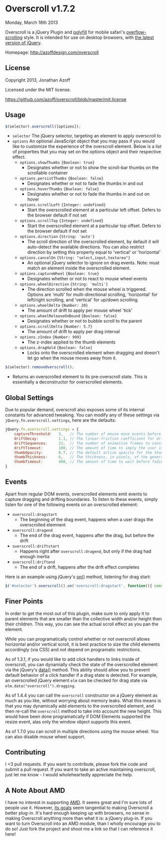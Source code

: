 Overscroll v1.7.2
=================
Monday, March 18th 2013

Overscroll is a jQuery Plugin and [polyfill](http://remysharp.com/2010/10/08/what-is-a-polyfill) for mobile safari's [overflow-scrolling](http://johanbrook.com/browsers/native-momentum-scrolling-ios-5/) style. It is intended for use on desktop browsers, with [the latest version of jQuery](http://code.jquery.com/jquery-latest.js).

Homepage: <http://azoffdesign.com/overscroll>

License
-------
Copyright 2013, Jonathan Azoff

Licensed under the MIT license.

<https://github.com/azoff/overscroll/blob/master/mit.license>

Usage
-----
```javascript
$(selector).overscroll([options]);
```

+ `selector`
    The jQuery selector, targeting an element to apply overscroll to
+ `options`
    An optional JavaScript object that you may pass if you would like to customize the experience of the overscroll element. Below is a list of properties that you may set on the options object and their respective effect.
    * `options.showThumbs` `{Boolean: true}`
        - Designates whether or not to show the scroll-bar thumbs on the scrollable container
    * `options.persistThumbs` `{Boolean: false}`
        - Designates whether or not to fade the thumbs in and out
    * `options.hoverThumbs` `{Boolean: false}`
        - Designates whether or not to fade the thumbs in and out on hover
    * `options.scrollLeft` `{Integer: undefined}`
        - Start the overscrolled element at a particular left offset. Defers to the browser default if not set
    * `options.scrollTop` `{Integer: undefined}`
        - Start the overscrolled element at a particular top offset. Defers to the browser default if not set
    * `options.direction` `{String: 'auto'}`
        - The scroll direction of the overscrolled element, by default it will auto-detect the available directions. You can also restrict direction by setting this property equal to 'vertical' or 'horizontal'
    * `options.cancelOn` `{String: "select,input,textarea"}`
        - An optional jQuery selector to ignore on drag events. Note: must match an element inside the overscrolled element.
    * `options.captureWheel` `{Boolean: true}`
        - Designates whether or not to react to mouse wheel events
    * `options.wheelDirection` `{String: 'multi'}`
        - The direction scrolled when the mouse wheel is triggered. Options are 'multi' for multi-directional scrolling, 'horizontal' for left/right scrolling, and 'vertical' for up/down scrolling.
    * `options.wheelDelta` `{Number: 20}`
        - The amount of drift to apply per mouse wheel 'tick'
    * `options.wheelReleaseOnBound` `{Boolean: false}`
        - Designates whether or not to bubble scroll to the parent
    * `options.scrollDelta` `{Number: 5.7}`
        - The amount of drift to apply per drag interval
    * `options.zIndex` `{Number: 999}`
        - The z-index applied to the thumb elements
    * `options.dragHold` `{Boolean: false}`
        - Locks onto the overscrolled element when dragging and doesn't let go when the mouse moves away from it.

```javascript
$(selector).removeOverscroll();
```

+ Returns an overscrolled element to its pre-overscroll state. This is essentially a deconstructor for overscrolled elements.

Global Settings
------
Due to popular demand, overscroll also exposes some of its internal constants for advanced tweaking. You can modify any of these settings via `jQuery.fn.overscroll.settings`, here are the defaults:

```javascript
jQuery.fn.overscroll.settings = {
    captureThreshold:   3,   // The number of mouse move events before considering the gesture a "drag"
    driftDecay:         1.1, // The linear-friction coefficient for drift decay (must be > 1)
    driftSequences:     22,  // The number of animation frames to constrain a drift to
    driftTimeout:       100, // The amount of time to imply the user is no longer trying to drift (in ms)
    thumbOpacity:       0.7, // The default active opacity for the thumbs
    thumbThickness:     6,   // The thickness, in pixels, of the generated thumbs
    thumbTimeout:       400, // The amount of time to wait before fading out thumbs
}
```

Events
------
Apart from regular DOM events, overscrolled elements emit events to capture dragging and drifting boundaries. To listen to these events, simply listen for one of the following events on an overscrolled element:

+ `overscroll:dragstart`
    * The beginning of the drag event, happens when a user drags the overscrolled elemnent
+ `overscroll:dragend`
    * The end of the drag event, happens after the drag, but before the drift
+ `overscroll:driftstart`
    * Happens right after `overscroll:dragend`, but only if the drag had enough inertia
+ `overscroll:driftend`
    * The end of a drift, happens after the drift effect completes

Here is an example using jQuery's [on()](http://api.jquery.com/on/) method, listening for drag start:

```javascript
$('#selector').overscroll().on('overscroll:dragstart', function(){ console.log('Drag started!') });
```

Finer Points
------------
In order to get the most out of this plugin, make sure to only apply it to parent elements that are smaller than the collective width and/or height then their children. This way, you can see the actual scroll effect as you pan the element.

While you can programatically control whether or not overscroll allows horizontal and/or vertical scroll, it is best practice to size the child elements accordingly (via CSS) and not depend on programatic restrictions.

As of 1.3.1, if you would like to add click handlers to links inside of overscroll, you can dynamially check the state of the overscrolled element via the jQuery's [data()](http://api.jquery.com/bind/) method. This ability should allow you to prevent default behavior of a click handler if a drag state is detected. For example, an overscrolled jQuery element `elm` can be checked for drag state via `elm.data("overscroll").dragging`.

As of 1.4.4 you can call the `overscroll` constructor on a jQuery element as much as you like, without worrying about memory leaks. What this means is that you may dynamically add elements to the overscrolled element, and then re-call the `overscroll` method to take into account the new height. This would have been done programatically if DOM Elements supported the resize event, alas only the window object supports this event.

As of 1.7.0 you can scroll in multiple directions using the mouse wheel. You can also disable mouse wheel support.

Contributing
------------
I <3 pull requests. If you want to contribute, please fork the code and submit a pull request. If you want to take an active maintaining overscroll, just let me know - I would wholeheartedly appreciate the help.

A Note About AMD
----------------
I have no interest in supporting [AMD](https://github.com/amdjs/amdjs-api/wiki/AMD). It seems great and I'm sure lots of people use it. However, [its goals](http://requirejs.org/docs/whyamd.html) seem tangential to making Overscroll a better plug-in. It's hard enough keeping up with browsers, no sense in making Overscroll anything more than what it is: a jQuery plug-in. If you want to turn Overscroll into an AMD module, than I wholly encourage you to do so! Just fork the project and shoot me a link so that I can reference it here!